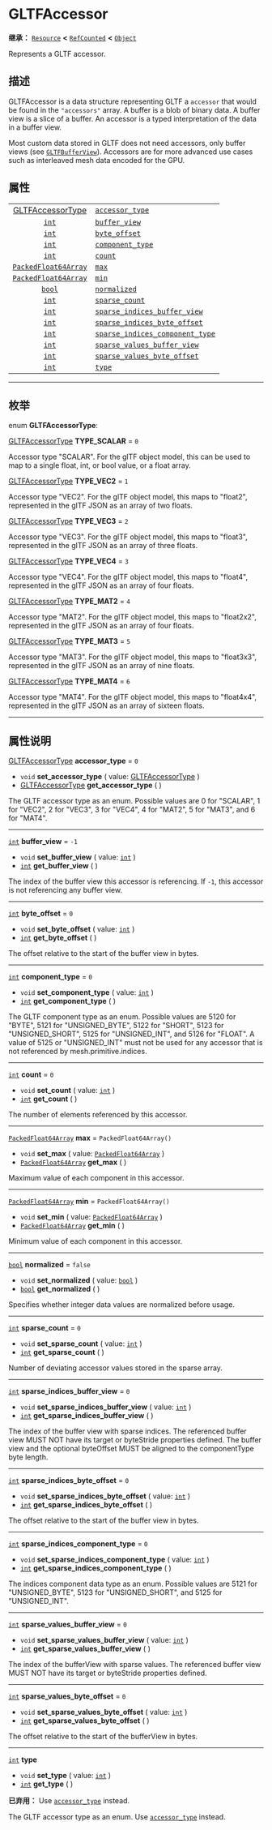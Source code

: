 <!-- ⚠ 请勿编辑本文件 ⚠ -->
<!-- 本文档使用脚本从 WeDot 引擎源码仓库生成。 -->
<!-- 生成脚本：https://github.com/WeDot-Engine/WeDot/tree/4.3/doc/tools/make_md.py； -->
<!-- 原文件：https://github.com/WeDot-Engine/WeDot/tree/4.3/modules/gltf/doc_classes/GLTFAccessor.xml。 -->

<div id="_class_gltfaccessor"></div>

# GLTFAccessor

**继承：** [`Resource`](class_resource.md) **<** [`RefCounted`](class_refcounted.md) **<** [`Object`](class_object.md)

Represents a GLTF accessor.

## 描述

GLTFAccessor is a data structure representing GLTF a `accessor` that would be found in the `"accessors"` array. A buffer is a blob of binary data. A buffer view is a slice of a buffer. An accessor is a typed interpretation of the data in a buffer view.

Most custom data stored in GLTF does not need accessors, only buffer views (see [`GLTFBufferView`](class_gltfbufferview.md)). Accessors are for more advanced use cases such as interleaved mesh data encoded for the GPU.

## 属性

|||
|:-:|:--|
| [GLTFAccessorType](#enum_gltfaccessor_gltfaccessortype) | [`accessor_type`](#class_gltfaccessor_property_accessor_type)                                 | ``0``                    |
| [`int`](class_int.md)                                   | [`buffer_view`](#class_gltfaccessor_property_buffer_view)                                     | ``-1``                   |
| [`int`](class_int.md)                                   | [`byte_offset`](#class_gltfaccessor_property_byte_offset)                                     | ``0``                    |
| [`int`](class_int.md)                                   | [`component_type`](#class_gltfaccessor_property_component_type)                               | ``0``                    |
| [`int`](class_int.md)                                   | [`count`](#class_gltfaccessor_property_count)                                                 | ``0``                    |
| [`PackedFloat64Array`](class_packedfloat64array.md)     | [`max`](#class_gltfaccessor_property_max)                                                     | ``PackedFloat64Array()`` |
| [`PackedFloat64Array`](class_packedfloat64array.md)     | [`min`](#class_gltfaccessor_property_min)                                                     | ``PackedFloat64Array()`` |
| [`bool`](class_bool.md)                                 | [`normalized`](#class_gltfaccessor_property_normalized)                                       | ``false``                |
| [`int`](class_int.md)                                   | [`sparse_count`](#class_gltfaccessor_property_sparse_count)                                   | ``0``                    |
| [`int`](class_int.md)                                   | [`sparse_indices_buffer_view`](#class_gltfaccessor_property_sparse_indices_buffer_view)       | ``0``                    |
| [`int`](class_int.md)                                   | [`sparse_indices_byte_offset`](#class_gltfaccessor_property_sparse_indices_byte_offset)       | ``0``                    |
| [`int`](class_int.md)                                   | [`sparse_indices_component_type`](#class_gltfaccessor_property_sparse_indices_component_type) | ``0``                    |
| [`int`](class_int.md)                                   | [`sparse_values_buffer_view`](#class_gltfaccessor_property_sparse_values_buffer_view)         | ``0``                    |
| [`int`](class_int.md)                                   | [`sparse_values_byte_offset`](#class_gltfaccessor_property_sparse_values_byte_offset)         | ``0``                    |
| [`int`](class_int.md)                                   | [`type`](#class_gltfaccessor_property_type)                                                   |                          |

<!-- rst-class:: classref-section-separator -->

---

## 枚举

<div id="_class_enum_gltfaccessor_gltfaccessortype"></div>

enum **GLTFAccessorType**: <div id="enum_gltfaccessor_gltfaccessortype"></div>

<div id="_class_gltfaccessor_constant_type_scalar"></div>

[GLTFAccessorType](#enum_gltfaccessor_gltfaccessortype) **TYPE_SCALAR** = ``0``

Accessor type "SCALAR". For the glTF object model, this can be used to map to a single float, int, or bool value, or a float array.

<div id="_class_gltfaccessor_constant_type_vec2"></div>

[GLTFAccessorType](#enum_gltfaccessor_gltfaccessortype) **TYPE_VEC2** = ``1``

Accessor type "VEC2". For the glTF object model, this maps to "float2", represented in the glTF JSON as an array of two floats.

<div id="_class_gltfaccessor_constant_type_vec3"></div>

[GLTFAccessorType](#enum_gltfaccessor_gltfaccessortype) **TYPE_VEC3** = ``2``

Accessor type "VEC3". For the glTF object model, this maps to "float3", represented in the glTF JSON as an array of three floats.

<div id="_class_gltfaccessor_constant_type_vec4"></div>

[GLTFAccessorType](#enum_gltfaccessor_gltfaccessortype) **TYPE_VEC4** = ``3``

Accessor type "VEC4". For the glTF object model, this maps to "float4", represented in the glTF JSON as an array of four floats.

<div id="_class_gltfaccessor_constant_type_mat2"></div>

[GLTFAccessorType](#enum_gltfaccessor_gltfaccessortype) **TYPE_MAT2** = ``4``

Accessor type "MAT2". For the glTF object model, this maps to "float2x2", represented in the glTF JSON as an array of four floats.

<div id="_class_gltfaccessor_constant_type_mat3"></div>

[GLTFAccessorType](#enum_gltfaccessor_gltfaccessortype) **TYPE_MAT3** = ``5``

Accessor type "MAT3". For the glTF object model, this maps to "float3x3", represented in the glTF JSON as an array of nine floats.

<div id="_class_gltfaccessor_constant_type_mat4"></div>

[GLTFAccessorType](#enum_gltfaccessor_gltfaccessortype) **TYPE_MAT4** = ``6``

Accessor type "MAT4". For the glTF object model, this maps to "float4x4", represented in the glTF JSON as an array of sixteen floats.

<!-- rst-class:: classref-section-separator -->

---

## 属性说明

<div id="_class_gltfaccessor_property_accessor_type"></div>

[GLTFAccessorType](#enum_gltfaccessor_gltfaccessortype) **accessor_type** = ``0`` <div id="class_gltfaccessor_property_accessor_type"></div>

- `void` **set_accessor_type** ( value: [GLTFAccessorType](#enum_gltfaccessor_gltfaccessortype) )
- [GLTFAccessorType](#enum_gltfaccessor_gltfaccessortype) **get_accessor_type** ( )

The GLTF accessor type as an enum. Possible values are 0 for "SCALAR", 1 for "VEC2", 2 for "VEC3", 3 for "VEC4", 4 for "MAT2", 5 for "MAT3", and 6 for "MAT4".

<!-- rst-class:: classref-item-separator -->

---

<div id="_class_gltfaccessor_property_buffer_view"></div>

[`int`](class_int.md) **buffer_view** = ``-1`` <div id="class_gltfaccessor_property_buffer_view"></div>

- `void` **set_buffer_view** ( value: [`int`](class_int.md) )
- [`int`](class_int.md) **get_buffer_view** ( )

The index of the buffer view this accessor is referencing. If `-1`, this accessor is not referencing any buffer view.

<!-- rst-class:: classref-item-separator -->

---

<div id="_class_gltfaccessor_property_byte_offset"></div>

[`int`](class_int.md) **byte_offset** = ``0`` <div id="class_gltfaccessor_property_byte_offset"></div>

- `void` **set_byte_offset** ( value: [`int`](class_int.md) )
- [`int`](class_int.md) **get_byte_offset** ( )

The offset relative to the start of the buffer view in bytes.

<!-- rst-class:: classref-item-separator -->

---

<div id="_class_gltfaccessor_property_component_type"></div>

[`int`](class_int.md) **component_type** = ``0`` <div id="class_gltfaccessor_property_component_type"></div>

- `void` **set_component_type** ( value: [`int`](class_int.md) )
- [`int`](class_int.md) **get_component_type** ( )

The GLTF component type as an enum. Possible values are 5120 for "BYTE", 5121 for "UNSIGNED_BYTE", 5122 for "SHORT", 5123 for "UNSIGNED_SHORT", 5125 for "UNSIGNED_INT", and 5126 for "FLOAT". A value of 5125 or "UNSIGNED_INT" must not be used for any accessor that is not referenced by mesh.primitive.indices.

<!-- rst-class:: classref-item-separator -->

---

<div id="_class_gltfaccessor_property_count"></div>

[`int`](class_int.md) **count** = ``0`` <div id="class_gltfaccessor_property_count"></div>

- `void` **set_count** ( value: [`int`](class_int.md) )
- [`int`](class_int.md) **get_count** ( )

The number of elements referenced by this accessor.

<!-- rst-class:: classref-item-separator -->

---

<div id="_class_gltfaccessor_property_max"></div>

[`PackedFloat64Array`](class_packedfloat64array.md) **max** = ``PackedFloat64Array()`` <div id="class_gltfaccessor_property_max"></div>

- `void` **set_max** ( value: [`PackedFloat64Array`](class_packedfloat64array.md) )
- [`PackedFloat64Array`](class_packedfloat64array.md) **get_max** ( )

Maximum value of each component in this accessor.

<!-- rst-class:: classref-item-separator -->

---

<div id="_class_gltfaccessor_property_min"></div>

[`PackedFloat64Array`](class_packedfloat64array.md) **min** = ``PackedFloat64Array()`` <div id="class_gltfaccessor_property_min"></div>

- `void` **set_min** ( value: [`PackedFloat64Array`](class_packedfloat64array.md) )
- [`PackedFloat64Array`](class_packedfloat64array.md) **get_min** ( )

Minimum value of each component in this accessor.

<!-- rst-class:: classref-item-separator -->

---

<div id="_class_gltfaccessor_property_normalized"></div>

[`bool`](class_bool.md) **normalized** = ``false`` <div id="class_gltfaccessor_property_normalized"></div>

- `void` **set_normalized** ( value: [`bool`](class_bool.md) )
- [`bool`](class_bool.md) **get_normalized** ( )

Specifies whether integer data values are normalized before usage.

<!-- rst-class:: classref-item-separator -->

---

<div id="_class_gltfaccessor_property_sparse_count"></div>

[`int`](class_int.md) **sparse_count** = ``0`` <div id="class_gltfaccessor_property_sparse_count"></div>

- `void` **set_sparse_count** ( value: [`int`](class_int.md) )
- [`int`](class_int.md) **get_sparse_count** ( )

Number of deviating accessor values stored in the sparse array.

<!-- rst-class:: classref-item-separator -->

---

<div id="_class_gltfaccessor_property_sparse_indices_buffer_view"></div>

[`int`](class_int.md) **sparse_indices_buffer_view** = ``0`` <div id="class_gltfaccessor_property_sparse_indices_buffer_view"></div>

- `void` **set_sparse_indices_buffer_view** ( value: [`int`](class_int.md) )
- [`int`](class_int.md) **get_sparse_indices_buffer_view** ( )

The index of the buffer view with sparse indices. The referenced buffer view MUST NOT have its target or byteStride properties defined. The buffer view and the optional byteOffset MUST be aligned to the componentType byte length.

<!-- rst-class:: classref-item-separator -->

---

<div id="_class_gltfaccessor_property_sparse_indices_byte_offset"></div>

[`int`](class_int.md) **sparse_indices_byte_offset** = ``0`` <div id="class_gltfaccessor_property_sparse_indices_byte_offset"></div>

- `void` **set_sparse_indices_byte_offset** ( value: [`int`](class_int.md) )
- [`int`](class_int.md) **get_sparse_indices_byte_offset** ( )

The offset relative to the start of the buffer view in bytes.

<!-- rst-class:: classref-item-separator -->

---

<div id="_class_gltfaccessor_property_sparse_indices_component_type"></div>

[`int`](class_int.md) **sparse_indices_component_type** = ``0`` <div id="class_gltfaccessor_property_sparse_indices_component_type"></div>

- `void` **set_sparse_indices_component_type** ( value: [`int`](class_int.md) )
- [`int`](class_int.md) **get_sparse_indices_component_type** ( )

The indices component data type as an enum. Possible values are 5121 for "UNSIGNED_BYTE", 5123 for "UNSIGNED_SHORT", and 5125 for "UNSIGNED_INT".

<!-- rst-class:: classref-item-separator -->

---

<div id="_class_gltfaccessor_property_sparse_values_buffer_view"></div>

[`int`](class_int.md) **sparse_values_buffer_view** = ``0`` <div id="class_gltfaccessor_property_sparse_values_buffer_view"></div>

- `void` **set_sparse_values_buffer_view** ( value: [`int`](class_int.md) )
- [`int`](class_int.md) **get_sparse_values_buffer_view** ( )

The index of the bufferView with sparse values. The referenced buffer view MUST NOT have its target or byteStride properties defined.

<!-- rst-class:: classref-item-separator -->

---

<div id="_class_gltfaccessor_property_sparse_values_byte_offset"></div>

[`int`](class_int.md) **sparse_values_byte_offset** = ``0`` <div id="class_gltfaccessor_property_sparse_values_byte_offset"></div>

- `void` **set_sparse_values_byte_offset** ( value: [`int`](class_int.md) )
- [`int`](class_int.md) **get_sparse_values_byte_offset** ( )

The offset relative to the start of the bufferView in bytes.

<!-- rst-class:: classref-item-separator -->

---

<div id="_class_gltfaccessor_property_type"></div>

[`int`](class_int.md) **type** <div id="class_gltfaccessor_property_type"></div>

- `void` **set_type** ( value: [`int`](class_int.md) )
- [`int`](class_int.md) **get_type** ( )

**已弃用：** Use [`accessor_type`](#class_gltfaccessor_property_accessor_type) instead.

The GLTF accessor type as an enum. Use [`accessor_type`](#class_gltfaccessor_property_accessor_type) instead.

[^virtual]: 本方法通常需要用户覆盖才能生效。
[^const]: 本方法无副作用，不会修改该实例的任何成员变量。
[^vararg]: 本方法除了能接受在此处描述的参数外，还能够继续接受任意数量的参数。
[^constructor]: 本方法用于构造某个类型。
[^static]: 调用本方法无需实例，可直接使用类名进行调用。
[^operator]: 本方法描述的是使用本类型作为左操作数的有效运算符。
[^bitfield]: 这个值是由下列位标志构成位掩码的整数。
[^void]: 无返回值。
